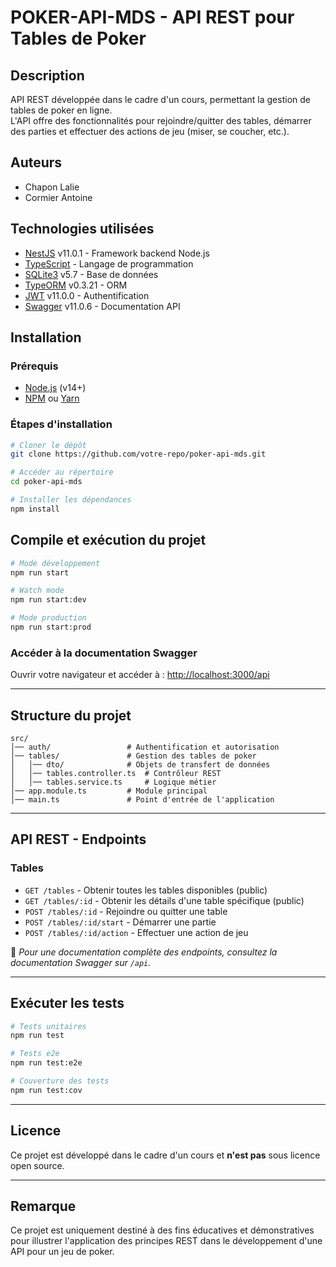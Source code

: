 # POKER-API-MDS - API REST pour Tables de Poker

## Description

API REST développée dans le cadre d'un cours, permettant la gestion de tables de poker en ligne.  
L'API offre des fonctionnalités pour rejoindre/quitter des tables, démarrer des parties et effectuer des actions de jeu (miser, se coucher, etc.).

## Auteurs

- Chapon Lalie
- Cormier Antoine

## Technologies utilisées

- [NestJS](https://nestjs.com/) v11.0.1 - Framework backend Node.js
- [TypeScript](https://www.typescriptlang.org/) - Langage de programmation
- [SQLite3](https://www.sqlite.org/) v5.7 - Base de données
- [TypeORM](https://typeorm.io/) v0.3.21 - ORM
- [JWT](https://jwt.io/) v11.0.0 - Authentification
- [Swagger](https://swagger.io/) v11.0.6 - Documentation API

## Installation

### Prérequis

- [Node.js](https://nodejs.org/) (v14+)
- [NPM](https://www.npmjs.com/) ou [Yarn](https://yarnpkg.com/)

### Étapes d'installation

```bash
# Cloner le dépôt
git clone https://github.com/votre-repo/poker-api-mds.git

# Accéder au répertoire
cd poker-api-mds

# Installer les dépendances
npm install
```

## Compile et exécution du projet

```bash
# Mode développement
npm run start

# Watch mode
npm run start:dev

# Mode production
npm run start:prod
```

### Accéder à la documentation Swagger

Ouvrir votre navigateur et accéder à : [http://localhost:3000/api](http://localhost:3000/api)

---

## Structure du projet

```
src/
│── auth/                 # Authentification et autorisation
│── tables/               # Gestion des tables de poker
│   │── dto/              # Objets de transfert de données
│   │── tables.controller.ts  # Contrôleur REST
│   │── tables.service.ts     # Logique métier
│── app.module.ts         # Module principal
│── main.ts               # Point d'entrée de l'application
```

---

## API REST - Endpoints

### Tables

- `GET /tables` - Obtenir toutes les tables disponibles (public)
- `GET /tables/:id` - Obtenir les détails d'une table spécifique (public)
- `POST /tables/:id` - Rejoindre ou quitter une table
- `POST /tables/:id/start` - Démarrer une partie
- `POST /tables/:id/action` - Effectuer une action de jeu

📌 _Pour une documentation complète des endpoints, consultez la documentation Swagger sur `/api`._

---

## Exécuter les tests

```bash
# Tests unitaires
npm run test

# Tests e2e
npm run test:e2e

# Couverture des tests
npm run test:cov
```

---

## Licence

Ce projet est développé dans le cadre d'un cours et **n'est pas** sous licence open source.

---

## Remarque

Ce projet est uniquement destiné à des fins éducatives et démonstratives pour illustrer l'application des principes REST dans le développement d'une API pour un jeu de poker.
